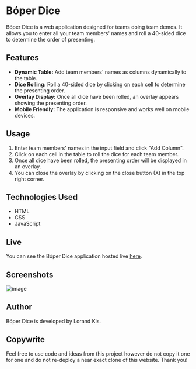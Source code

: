 # Bóper Dice

Bóper Dice is a web application designed for teams doing team demos. It allows you to enter all your team members' names and roll a 40-sided dice to determine the order of presenting. 

## Features

- **Dynamic Table:** Add team members' names as columns dynamically to the table.
- **Dice Rolling:** Roll a 40-sided dice by clicking on each cell to determine the presenting order.
- **Overlay Display:** Once all dice have been rolled, an overlay appears showing the presenting order.
- **Mobile Friendly:** The application is responsive and works well on mobile devices.

## Usage

1. Enter team members' names in the input field and click "Add Column".
2. Click on each cell in the table to roll the dice for each team member.
3. Once all dice have been rolled, the presenting order will be displayed in an overlay.
4. You can close the overlay by clicking on the close button (X) in the top right corner.

## Technologies Used

- HTML
- CSS
- JavaScript

## Live

You can see the Bóper Dice application hosted live [here](https://www.boprdice.com).

## Screenshots

![image](https://github.com/lorandkis/Bopr-Dice/assets/67921530/521f1e8c-e811-4c95-ba42-cf6cec79a16a)

## Author

Bóper Dice is developed by Lorand Kis.

## Copywrite

Feel free to use code and ideas from this project however do not copy it one for one and do not re-deploy a near exact clone of this website. Thank you!
